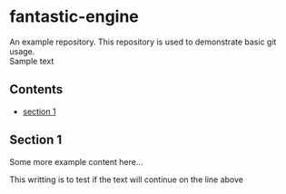 # fantastic-engine
An example repository. This repository is used to demonstrate basic git usage.  
Sample text 

## Contents
* [section 1](#section-1)

## Section 1
Some more example content here...

This writting is to test if the text will continue on the line above
